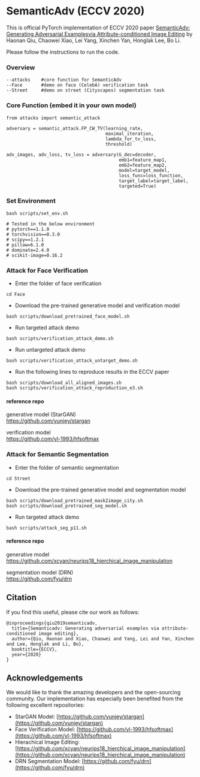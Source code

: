 # SemanticAdv (ECCV 2020)

This is official PyTorch implementation of ECCV 2020 paper [SemanticAdv: Generating Adversarial Examplesvia Attribute-conditioned Image Editing](https://arxiv.org/abs/1906.07927) by Haonan Qiu, Chaowei Xiao, Lei Yang, Xinchen Yan, Honglak Lee, Bo Li.

Please follow the instructions to run the code.

### Overview
 ```
 --attacks    #core function for SemanticAdv
 --Face       #demo on face (CelebA) verification task
 --Street     #demo on street (Cityscapes) segmentation task
 ```

### Core Function (embed it in your own model)
 ```
 from attacks import semantic_attack
 
 adversary = semantic_attack.FP_CW_TV(learning_rate, 
                                      maximal_iteration,
                                      lambda_for_tv_loss,
                                      threshold) 
 
 adv_images, adv_loss, tv_loss = adversary(G_dec=decoder,
                                           emb1=feature_map1,
                                           emb2=feature_map2,
                                           model=target_model,
                                           loss_func=loss_function,
                                           target_label=target_label,
                                           targeted=True)
 ```

### Set Environment
 ```
 bash scripts/set_env.sh
 
 # Tested in the below environment
 # pytorch==1.1.0
 # torchvision==0.3.0
 # scipy==1.2.1
 # pillow=6.1.0
 # dominate=2.4.0
 # scikit-image=0.16.2
 ```

### Attack for Face Verification

- Enter the folder of face verification
 ```
 cd Face
 ```
- Download the pre-trained generative model and verification model
 ```
 bash scripts/download_pretrained_face_model.sh
 ```
- Run targeted attack demo
 ```
 bash scripts/verification_attack_demo.sh
 ```
- Run untargeted attack demo
 ```
 bash scripts/verification_attack_untarget_demo.sh
 ```
 
- Run the following lines to reproduce results in the ECCV paper
 ```
 bash scripts/download_all_aligned_images.sh
 bash scripts/verification_attack_reproduction_e3.sh
 ```
 
#### reference repo

generative model (StarGAN)  
https://github.com/yunjey/stargan

verification model  
https://github.com/yl-1993/hfsoftmax 

### Attack for Semantic Segmentation

- Enter the folder of semantic segmentation
 ```
 cd Street
 ```
- Download the pre-trained generative model and segmentation model
 ```
 bash scripts/download_pretrained_mask2image_city.sh
 bash scripts/download_pretrained_seg_model.sh
 ```
- Run targeted attack demo
 ```
 bash scripts/attack_seg_p11.sh
 ```
 
#### reference repo

generative model  
https://github.com/xcyan/neurips18_hierchical_image_manipulation

segmentation model (DRN)  
https://github.com/fyu/drn

## Citation
If you find this useful, please cite our work as follows:
```
@inproceedings{qiu2019semanticadv,
  title={Semanticadv: Generating adversarial examples via attribute-conditioned image editing},
  author={Qiu, Haonan and Xiao, Chaowei and Yang, Lei and Yan, Xinchen and Lee, Honglak and Li, Bo},
  booktitle={ECCV},
  year={2020}
}
```
## Acknowledgements
We would like to thank the amazing developers and the open-sourcing community. Our implementation has especially been benefited from the following excellent repositories:
* StarGAN Model: [https://github.com/yunjey/stargan](https://github.com/yunjey/stargan)
* Face Verification Model: [https://github.com/yl-1993/hfsoftmax](https://github.com/yl-1993/hfsoftmax) 
* Hierachical Image Editing: [https://github.com/xcyan/neurips18_hierchical_image_manipulation](https://github.com/xcyan/neurips18_hierchical_image_manipulation)
* DRN Segmentation Model: [https://github.com/fyu/drn](https://github.com/fyu/drn)
